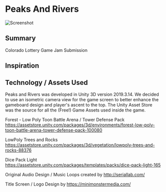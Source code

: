 # Peaks And Rivers

![Screenshot](../../blob/master/src/Assets/PeaksAndRivers/GameAssets/Materials/titleScreen.png)

## Summary
Colorado Lottery Game Jam Submission

## Inspiration

## Technology / Assets Used
Peaks and Rivers was developed in Unity 3D version 2019.3.14. We decided to use an isometric camera view for the game screen to better enhance the gameboard design and player's ascent to the top. The Unity Asset Store was the source for all the (Free!) Game Assets used inside the game.

Forest - Low Poly Toon Battle Arena / Tower Defense Pack
https://assetstore.unity.com/packages/3d/environments/forest-low-poly-toon-battle-arena-tower-defense-pack-100080

LowPoly Trees and Rocks
https://assetstore.unity.com/packages/3d/vegetation/lowpoly-trees-and-rocks-88376

Dice Pack Light
https://assetstore.unity.com/packages/templates/packs/dice-pack-light-165

Original Audio Design / Music Loops created by
http://seriallab.com/

Title Screen / Logo Design by
https://minimonstermedia.com/
